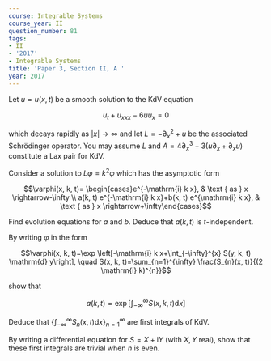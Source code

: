 ```yaml
---
course: Integrable Systems
course_year: II
question_number: 81
tags:
- II
- '2017'
- Integrable Systems
title: 'Paper 3, Section II, A '
year: 2017
---
```




Let $u=u(x, t)$ be a smooth solution to the $\mathrm{KdV}$ equation

$$u_{t}+u_{x x x}-6 u u_{x}=0$$

which decays rapidly as $|x| \rightarrow \infty$ and let $L=-\partial_{x}^{2}+u$ be the associated Schrödinger operator. You may assume $L$ and $A=4 \partial_{x}^{3}-3\left(u \partial_{x}+\partial_{x} u\right)$ constitute a Lax pair for KdV.

Consider a solution to $L \varphi=k^{2} \varphi$ which has the asymptotic form

$$\varphi(x, k, t)= \begin{cases}e^{-\mathrm{i} k x}, & \text { as } x \rightarrow-\infty \\ a(k, t) e^{-\mathrm{i} k x}+b(k, t) e^{\mathrm{i} k x}, & \text { as } x \rightarrow+\infty\end{cases}$$

Find evolution equations for $a$ and $b$. Deduce that $a(k, t)$ is $t$-independent.

By writing $\varphi$ in the form

$$\varphi(x, k, t)=\exp \left[-\mathrm{i} k x+\int_{-\infty}^{x} S(y, k, t) \mathrm{d} y\right], \quad S(x, k, t)=\sum_{n=1}^{\infty} \frac{S_{n}(x, t)}{(2 \mathrm{i} k)^{n}}$$

show that

$$a(k, t)=\exp \left[\int_{-\infty}^{\infty} S(x, k, t) \mathrm{d} x\right]$$

Deduce that $\left\{\int_{-\infty}^{\infty} S_{n}(x, t) \mathrm{d} x\right\}_{n=1}^{\infty}$ are first integrals of KdV.

By writing a differential equation for $S=X+\mathrm{i} Y$ (with $X, Y$ real), show that these first integrals are trivial when $n$ is even.
